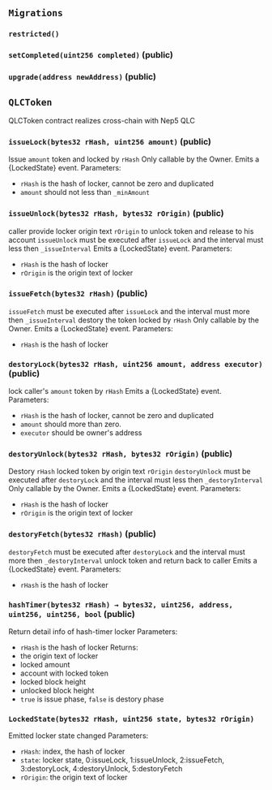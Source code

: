 ## `Migrations`





### `restricted()`






### `setCompleted(uint256 completed)` (public)





### `upgrade(address newAddress)` (public)








## `QLCToken`

QLCToken contract realizes cross-chain with Nep5 QLC




### `issueLock(bytes32 rHash, uint256 amount)` (public)



Issue `amount` token and locked by `rHash`
Only callable by the Owner.
Emits a {LockedState} event.
Parameters:
- `rHash` is the hash of locker, cannot be zero and duplicated
- `amount` should not less than `_minAmount`

### `issueUnlock(bytes32 rHash, bytes32 rOrigin)` (public)



caller provide locker origin text `rOrigin` to unlock token and release to his account
`issueUnlock` must be executed after `issueLock` and the interval must less then `_issueInterval`
Emits a {LockedState} event.
Parameters:
- `rHash` is the hash of locker
- `rOrigin` is the origin text of locker

### `issueFetch(bytes32 rHash)` (public)



`issueFetch` must be executed after `issueLock` and the interval must more then `_issueInterval`
destory the token locked by `rHash`
Only callable by the Owner.
Emits a {LockedState} event.
Parameters:
- `rHash` is the hash of locker

### `destoryLock(bytes32 rHash, uint256 amount, address executor)` (public)



lock caller's `amount` token by `rHash`
Emits a {LockedState} event.
Parameters:
- `rHash` is the hash of locker, cannot be zero and duplicated
- `amount` should more than zero.
- `executor` should be owner's address

### `destoryUnlock(bytes32 rHash, bytes32 rOrigin)` (public)



Destory `rHash` locked token by origin text `rOrigin`
`destoryUnlock` must be executed after `destoryLock` and the interval must less then `_destoryInterval`
Only callable by the Owner.
Emits a {LockedState} event.
Parameters:
- `rHash` is the hash of locker
- `rOrigin` is the origin text of locker

### `destoryFetch(bytes32 rHash)` (public)



`destoryFetch` must be executed after `destoryLock` and the interval must more then `_destoryInterval`
unlock token and return back to caller
Emits a {LockedState} event.
Parameters:
- `rHash` is the hash of locker

### `hashTimer(bytes32 rHash) → bytes32, uint256, address, uint256, uint256, bool` (public)



Return detail info of hash-timer locker
Parameters:
- `rHash` is the hash of locker
Returns:
- the origin text of locker
- locked amount
- account with locked token
- locked block height
- unlocked block height
- `true` is issue phase, `false` is destory phase


### `LockedState(bytes32 rHash, uint256 state, bytes32 rOrigin)`



Emitted locker state changed
Parameters:
- `rHash`: index, the hash of locker
- `state`: locker state, 0:issueLock, 1:issueUnlock, 2:issueFetch, 3:destoryLock, 4:destoryUnlock, 5:destoryFetch
- `rOrigin`: the origin text of locker

